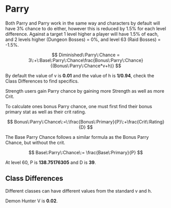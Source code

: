 # Parry

Both Parry and Parry work in the same way and characters by default will have 3% chance to do either, however this is reduced by 1.5% for each level difference. Against a target 1 level higher a player will have 1.5% of each, and 2 levels higher (Dungeon Bosses) = 0%, and level 63 (Raid Bosses) = -1.5%.

$$
Diminished\:Parry\:Chance = 3\:+\:Base\:Parry\:Chance\frac{Bonus\:Parry\:Chance} {(Bonus\:Parry\:Chance*v+h)}
$$

By default the value of v is **0.01** and the value of h is **1/0.94**, check the Class Differences to find specifics.

Strength users gain Parry chance by gaining more Strength as well as more Crit.

To calculate ones bonus Parry chance, one must first find their bonus primary stat as well as their crit rating.

$$
Bonus\:Parry\:Chance\:=\:\frac{Bonus\:Primary}{P}\:+\frac{Crit\:Rating}{D}
$$

The Base Parry Chance follows a similar formula as the Bonus Parry Chance, but without the crit.

$$
Base\:Parry\:Chance\:= \frac{Base\:Primary}{P}
$$

At level 60, P is **138.75176305** and D is **39**.


## Class Differences

Different classes can have different values from the standard v and h.


Demon Hunter V is **0.02**.
